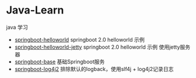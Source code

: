 # Java-Learn
java 学习

- [springboot-helloworld](https://github.com/yangqingmang/springboot-learn/tree/master/springboot-helloworld) springboot 2.0 helloworld 示例
- [springboot-helloworld-jetty](https://github.com/yangqingmang/springboot-learn/tree/master/springboot-helloworld-jetty) springboot 2.0 helloworld 示例 使用jetty服务器
- [springboot-base](https://github.com/yangqingmang/springboot-learn/tree/master/springboot-base) 基础Springboot服务
- [springboot-log4j2](https://github.com/yangqingmang/springboot-learn/tree/master/springboot-log4j2) 排除默认的logback，使用slf4j + log4j2记录日志

